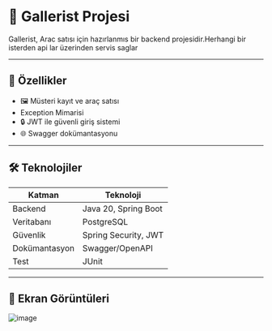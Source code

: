 # 🎨 Gallerist Projesi

Gallerist, Arac satısı için hazırlanmıs bir backend projesidir.Herhangi bir isterden api lar üzerinden servis saglar

---

## 🚀 Özellikler

- 🖼️ Müsteri kayıt ve araç satısı
-  Exception Mimarisi
- 🔒 JWT ile güvenli giriş sistemi
- 🌐 Swagger dokümantasyonu

---

## 🛠️ Teknolojiler

| Katman | Teknoloji |
|--------|-----------|
| Backend | Java 20, Spring Boot |
| Veritabanı | PostgreSQL |
| Güvenlik | Spring Security, JWT |
| Dokümantasyon | Swagger/OpenAPI |
| Test | JUnit |

---

## 📸 Ekran Görüntüleri

![image](https://github.com/user-attachments/assets/af8cead4-6550-42e4-b0f9-68f5c9fd66cb)





